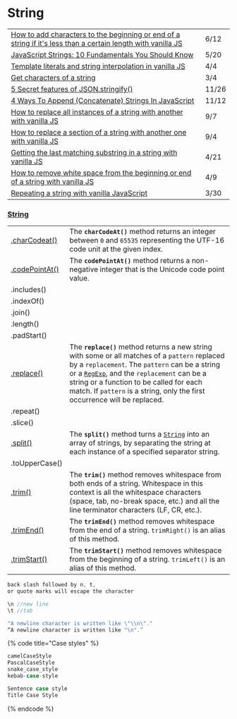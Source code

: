 # String

|  |  |
| :--- | :--- |
| [How to add characters to the beginning or end of a string if it's less than a certain length with vanilla JS](https://gomakethings.com/how-to-add-characters-to-the-beginning-or-end-of-a-string-if-its-less-than-a-certain-length-with-vanilla-js/) | 6/12 |
| [JavaScript Strings: 10 Fundamentals You Should Know](https://medium.com/dailyjs/javascript-strings-10-fundamentals-you-should-know-d29e6e5f3a1a) | 5/20 |
| [Template literals and string interpolation in vanilla JS](https://gomakethings.com/template-literals-and-string-interpolation-in-vanilla-js/) | 4/4 |
| [Get characters of a string](https://getfrontend.tips/get-characters-of-a-string.html) | 3/4 |
| [5 Secret features of JSON.stringify\(\)](https://medium.com/javascript-in-plain-english/5-secret-features-of-json-stringify-c699340f9f27) | 11/26 |
| [4 Ways To Append \(Concatenate\) Strings In JavaScript](https://medium.com/javascript-in-plain-english/how-to-append-concatenate-strings-in-javascript-a-few-different-ways-e1d5a97f4503) | 11/12 |
| [How to replace all instances of a string with another with vanilla JS](https://gomakethings.com/how-to-replace-all-instances-of-a-string-with-another-with-vanilla-js/?mc_cid=376b7ffb17&mc_eid=[UNIQID]) | 9/7 |
| [How to replace a section of a string with another one with vanilla JS](https://gomakethings.com/how-to-replace-a-section-of-a-string-with-another-one-with-vanilla-js/?mc_cid=251eb9b3cc&mc_eid=[UNIQID]) | 9/4 |
| [Getting the last matching substring in a string with vanilla JS](https://gomakethings.com/getting-the-last-matching-substring-in-a-string-with-vanilla-js/?mc_cid=1bcacccb54&mc_eid=[UNIQID]) | 4/21 |
| [How to remove white space from the beginning or end of a string with vanilla JS](https://gomakethings.com/how-to-remove-white-space-from-the-beginning-or-end-of-a-string-with-vanilla-js/?mc_cid=9d68dee46f&mc_eid=[UNIQID]) | 4/9 |
| [Repeating a string with vanilla JavaScript](https://gomakethings.com/repeating-a-string-with-vanilla-javascript/?mc_cid=488e8f4357&mc_eid=[UNIQID]) | 3/30 |

### [String](https://developer.mozilla.org/en-US/docs/Web/JavaScript/Reference/Global_Objects/String)

|  |  |
| :--- | :--- |
| [.charCodeat\(\)](https://developer.mozilla.org/en-US/docs/Web/JavaScript/Reference/Global_Objects/String/charCodeAt) | The **`charCodeAt()`** method returns an integer between `0` and `65535` representing the UTF-16 code unit at the given index. |
| [.codePointAt\(\)](https://developer.mozilla.org/en-US/docs/Web/JavaScript/Reference/Global_Objects/String/codePointAt) | The **`codePointAt()`** method returns a non-negative integer that is the Unicode code point value. |
| .includes\(\) |  |
| .indexOf\(\) |  |
| .join\(\) |  |
| .length\(\) |  |
| .padStart\(\) |  |
| [.replace\(\)](https://developer.mozilla.org/en-US/docs/Web/JavaScript/Reference/Global_Objects/String/replace) | The **`replace()`** method returns a new string with some or all matches of a `pattern` replaced by a `replacement`. The `pattern` can be a string or a [`RegExp`](https://developer.mozilla.org/en-US/docs/Web/JavaScript/Reference/Global_Objects/RegExp), and the `replacement` can be a string or a function to be called for each match. If `pattern` is a string, only the first occurrence will be replaced. |
| .repeat\(\) |  |
| .slice\(\) |  |
| [.split\(\)](https://developer.mozilla.org/en-US/docs/Web/JavaScript/Reference/Global_Objects/String/split) | The **`split()`** method turns a [`String`](https://developer.mozilla.org/en-US/docs/Web/JavaScript/Reference/Global_Objects/String) into an array of strings, by separating the string at each instance of a specified separator string. |
| .toUpperCase\(\) |  |
| [.trim\(\)](https://developer.mozilla.org/en-US/docs/Web/JavaScript/Reference/Global_Objects/String/Trim) | The **`trim()`** method removes whitespace from both ends of a string. Whitespace in this context is all the whitespace characters \(space, tab, no-break space, etc.\) and all the line terminator characters \(LF, CR, etc.\).  |
| [.trimEnd\(\)](https://developer.mozilla.org/en-US/docs/Web/JavaScript/Reference/Global_Objects/String/trimEnd) | The **`trimEnd()`** method removes whitespace from the end of a string. `trimRight()` is an alias of this method. |
| [.trimStart\(\)](https://developer.mozilla.org/en-US/docs/Web/JavaScript/Reference/Global_Objects/String/trimStart) | The **`trimStart()`** method removes whitespace from the beginning of a string. `trimLeft()` is an alias of this method. |

```javascript
back slash followed by n, t, 
or quote marks will escape the character

\n //new line
\t //tab

"A newline character is written like \"\\n\"."
“A newline character is written like "\n".”
```

{% code title="Case styles" %}
```javascript
camelCaseStyle
PascalCaseStyle
snake_case_style
kebab-case-style

Sentence case style
Title Case Style
```
{% endcode %}

